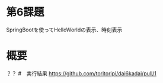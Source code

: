 # 第6課題
SpringBootを使ってHelloWorldの表示、時刻表示
# 概要
？？
#　実行結果
https://github.com/toritoripi/dai6kadai/pull/1
